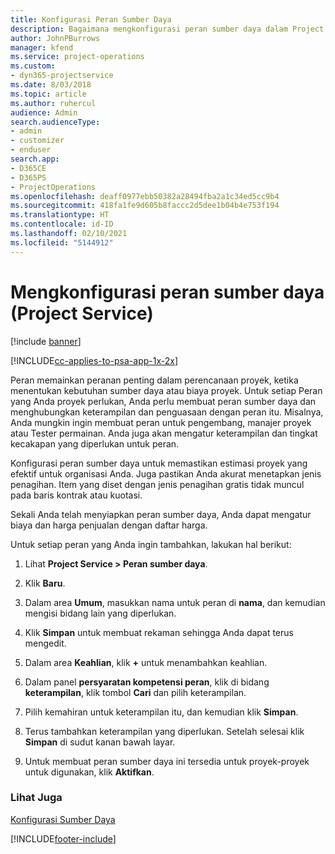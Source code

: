 ```yaml
---
title: Konfigurasi Peran Sumber Daya
description: Bagaimana mengkonfigurasi peran sumber daya dalam Project Service
author: JohnPBurrows
manager: kfend
ms.service: project-operations
ms.custom:
- dyn365-projectservice
ms.date: 8/03/2018
ms.topic: article
ms.author: ruhercul
audience: Admin
search.audienceType:
- admin
- customizer
- enduser
search.app:
- D365CE
- D365PS
- ProjectOperations
ms.openlocfilehash: deaff0977ebb50382a28494fba2a1c34ed5cc9b4
ms.sourcegitcommit: 418fa1fe9d605b8faccc2d5dee1b04b4e753f194
ms.translationtype: HT
ms.contentlocale: id-ID
ms.lasthandoff: 02/10/2021
ms.locfileid: "5144912"
---
```

# <a name="configure-resource-roles-project-service"></a>Mengkonfigurasi peran sumber daya (Project Service)

[!include [banner](../includes/psa-now-project-operations.md)]

[!INCLUDE[cc-applies-to-psa-app-1x-2x](../includes/cc-applies-to-psa-app-1x-2x.md)]

Peran memainkan peranan penting dalam perencanaan proyek, ketika menentukan kebutuhan sumber daya atau biaya proyek. Untuk setiap Peran yang Anda proyek perlukan, Anda perlu membuat peran sumber daya dan menghubungkan keterampilan dan penguasaan dengan peran itu. Misalnya, Anda mungkin ingin membuat peran untuk pengembang, manajer proyek atau Tester permainan. Anda juga akan mengatur keterampilan dan tingkat kecakapan yang diperlukan untuk peran.  
  
 Konfigurasi peran sumber daya untuk memastikan estimasi proyek yang efektif untuk organisasi Anda.  Juga pastikan Anda akurat menetapkan jenis penagihan. Item yang diset dengan jenis penagihan gratis tidak muncul pada baris kontrak atau kuotasi.  
  
 Sekali Anda telah menyiapkan peran sumber daya, Anda dapat mengatur biaya dan harga penjualan dengan daftar harga.  
  
 Untuk setiap peran yang Anda ingin tambahkan, lakukan hal berikut:  
  
1.  Lihat **Project Service > Peran sumber daya**.  
  
2.  Klik **Baru**.  
  
3.  Dalam area **Umum**, masukkan nama untuk peran di **nama**, dan kemudian mengisi bidang lain yang diperlukan.  
  
4.  Klik **Simpan** untuk membuat rekaman sehingga Anda dapat terus mengedit.  
  
5.  Dalam area **Keahlian**, klik **+** untuk menambahkan keahlian.  
  
6.  Dalam panel **persyaratan kompetensi peran**, klik di bidang **keterampilan**, klik tombol **Cari** dan pilih keterampilan.  
  
7.  Pilih kemahiran untuk keterampilan itu, dan kemudian klik **Simpan**.  
  
8.  Terus tambahkan keterampilan yang diperlukan. Setelah selesai klik **Simpan** di sudut kanan bawah layar.  
  
9. Untuk membuat peran sumber daya ini tersedia untuk proyek-proyek untuk digunakan, klik **Aktifkan**.  
  
### <a name="see-also"></a>Lihat Juga  
 [Konfigurasi Sumber Daya](../psa/set-up-resources.md)


[!INCLUDE[footer-include](../includes/footer-banner.md)]
